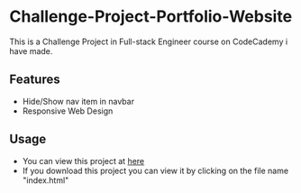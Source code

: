 # Challenge-Project-Portfolio-Website
This is a Challenge Project in Full-stack Engineer course on CodeCademy i have made.
## Features
- Hide/Show nav item in navbar
- Responsive Web Design
## Usage
- You can view this project at [here](https://nghiatrangamedev.github.io/Challenge-Project-Portfolio-Website/)
- If you download this project you can view it by clicking on the file name "index.html"
